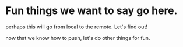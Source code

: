 Fun things we want to say go here.
========
perhaps this will go from local to the remote. Let's find out!

now that we know how to push, let's do other things for fun.

